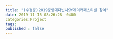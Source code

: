 ```yaml
---
title: "(수정중)2019중앙대다빈치SW메이커페스티벌 참여"
date: 2019-11-15 08:26:28 -0400
categories:Project
tags:
published : false
---
```

